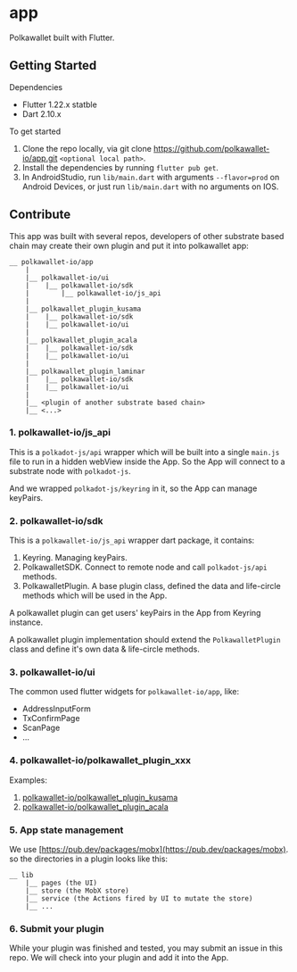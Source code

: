 # app

Polkawallet built with Flutter.

## Getting Started

Dependencies
 - Flutter 1.22.x statble
 - Dart 2.10.x

To get started
 1. Clone the repo locally, via git clone https://github.com/polkawallet-io/app.git `<optional local path>`.
 2. Install the dependencies by running `flutter pub get`.
 3. In AndroidStudio, run `lib/main.dart` with arguments `--flavor=prod` on Android Devices,
 or just run `lib/main.dart` with no arguments on IOS.

## Contribute

This app was built with several repos, developers of other substrate based chain
may create their own plugin and put it into polkawallet app:

```
__ polkawallet-io/app
    |
    |__ polkawallet-io/ui
    |    |__ polkawallet-io/sdk
    |        |__ polkawallet-io/js_api
    |
    |__ polkawallet_plugin_kusama
    |    |__ polkawallet-io/sdk
    |    |__ polkawallet-io/ui
    |
    |__ polkawallet_plugin_acala
    |    |__ polkawallet-io/sdk
    |    |__ polkawallet-io/ui
    |
    |__ polkawallet_plugin_laminar
    |    |__ polkawallet-io/sdk
    |    |__ polkawallet-io/ui
    |
    |__ <plugin of another substrate based chain>
    |__ <...>
```

### 1. polkawallet-io/js_api
This is a `polkadot-js/api` wrapper which will be built into a single `main.js` file
to run in a hidden webView inside the App. So the App will connect to a substrate node
with `polkadot-js`.

And we wrapped `polkadot-js/keyring` in it, so the App can manage keyPairs.

### 2. polkawallet-io/sdk
This is a `polkawallet-io/js_api` wrapper dart package, it contains:

 1. Keyring. Managing keyPairs.
 2. PolkawalletSDK. Connect to remote node and call `polkadot-js/api` methods.
 3. PolkawalletPlugin. A base plugin class, defined the data and life-circle methods
 which will be used in the App.

A polkawallet plugin can get users' keyPairs in the App from Keyring instance.

A polkawallet plugin implementation should extend the `PolkawalletPlugin` class and
define it's own data & life-circle methods.

### 3. polkawallet-io/ui
The common used flutter widgets for `polkawallet-io/app`, like:
 - AddressInputForm
 - TxConfirmPage
 - ScanPage
 - ...

### 4. polkawallet-io/polkawallet_plugin_xxx
Examples:
 1. [polkawallet-io/polkawallet_plugin_kusama](https://github.com/polkawallet-io/polkawallet_plugin_kusama)
 2. [polkawallet-io/polkawallet_plugin_acala](https://github.com/polkawallet-io/polkawallet_plugin_acala)

### 5. App state management
We use [https://pub.dev/packages/mobx](https://pub.dev/packages/mobx).
so the directories in a plugin looks like this:
```
__ lib
    |__ pages (the UI)
    |__ store (the MobX store)
    |__ service (the Actions fired by UI to mutate the store)
    |__ ...
```

### 6. Submit your plugin
While your plugin was finished and tested, you may submit an issue in this repo.
We will check into your plugin and add it into the App.